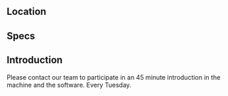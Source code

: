 ## Location

## Specs

## Introduction

Please contact our team to participate in an 45 minute introduction in the machine and the software. Every Tuesday.